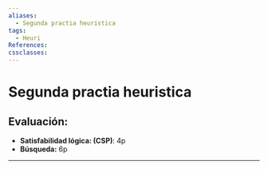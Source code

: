 ```yaml
---
aliases:
  - Segunda practia heuristica
tags:
  - Heuri
References: 
cssclasses:
---
```

# Segunda practia heuristica
## Evaluación:
+ **Satisfabilidad lógica: (CSP)**: 4p
+ **Búsqueda:** 6p 

***